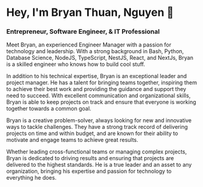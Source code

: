 # Hey, I'm Bryan Thuan, Nguyen 👋

### Entrepreneur, Software Engineer, & IT Professional

Meet Bryan, an experienced Engineer Manager with a passion for technology and leadership. With a strong background in Bash, Python, Database Science, NodeJS, TypeScript, NestJS, React, and NextJs, Bryan is a skilled engineer who knows how to build cool stuff.

In addition to his technical expertise, Bryan is an exceptional leader and project manager. He has a talent for bringing teams together, inspiring them to achieve their best work and providing the guidance and support they need to succeed. With excellent communication and organizational skills, Bryan is able to keep projects on track and ensure that everyone is working together towards a common goal.

Bryan is a creative problem-solver, always looking for new and innovative ways to tackle challenges. They have a strong track record of delivering projects on time and within budget, and are known for their ability to motivate and engage teams to achieve great results.

Whether leading cross-functional teams or managing complex projects, Bryan is dedicated to driving results and ensuring that projects are delivered to the highest standards. He is a true leader and an asset to any organization, bringing his expertise and passion for technology to everything he does.
